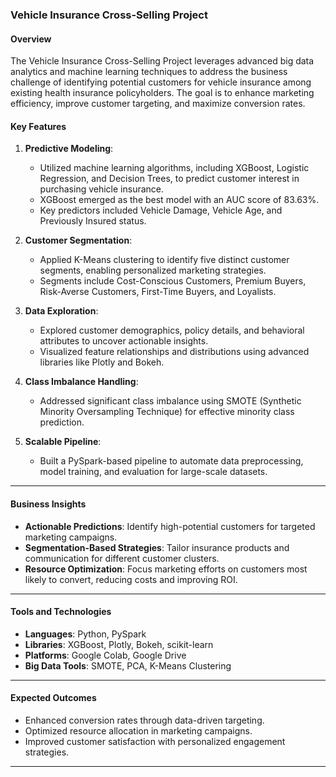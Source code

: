 
### **Vehicle Insurance Cross-Selling Project**

#### **Overview**
The Vehicle Insurance Cross-Selling Project leverages advanced big data analytics and machine learning techniques to address the business challenge of identifying potential customers for vehicle insurance among existing health insurance policyholders. The goal is to enhance marketing efficiency, improve customer targeting, and maximize conversion rates.

#### **Key Features**
1. **Predictive Modeling**:
   - Utilized machine learning algorithms, including XGBoost, Logistic Regression, and Decision Trees, to predict customer interest in purchasing vehicle insurance.
   - XGBoost emerged as the best model with an AUC score of 83.63%.
   - Key predictors included Vehicle Damage, Vehicle Age, and Previously Insured status.

2. **Customer Segmentation**:
   - Applied K-Means clustering to identify five distinct customer segments, enabling personalized marketing strategies.
   - Segments include Cost-Conscious Customers, Premium Buyers, Risk-Averse Customers, First-Time Buyers, and Loyalists.

3. **Data Exploration**:
   - Explored customer demographics, policy details, and behavioral attributes to uncover actionable insights.
   - Visualized feature relationships and distributions using advanced libraries like Plotly and Bokeh.

4. **Class Imbalance Handling**:
   - Addressed significant class imbalance using SMOTE (Synthetic Minority Oversampling Technique) for effective minority class prediction.

5. **Scalable Pipeline**:
   - Built a PySpark-based pipeline to automate data preprocessing, model training, and evaluation for large-scale datasets.

---

#### **Business Insights**
- **Actionable Predictions**: Identify high-potential customers for targeted marketing campaigns.
- **Segmentation-Based Strategies**: Tailor insurance products and communication for different customer clusters.
- **Resource Optimization**: Focus marketing efforts on customers most likely to convert, reducing costs and improving ROI.

---

#### **Tools and Technologies**
- **Languages**: Python, PySpark
- **Libraries**: XGBoost, Plotly, Bokeh, scikit-learn
- **Platforms**: Google Colab, Google Drive
- **Big Data Tools**: SMOTE, PCA, K-Means Clustering

---

#### **Expected Outcomes**
- Enhanced conversion rates through data-driven targeting.
- Optimized resource allocation in marketing campaigns.
- Improved customer satisfaction with personalized engagement strategies.

---

